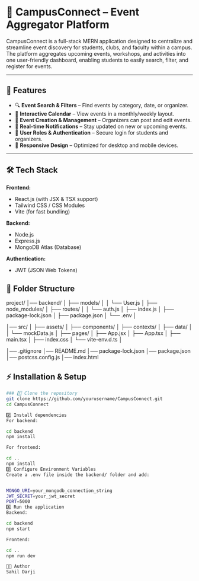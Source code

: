 # 📌 CampusConnect – Event Aggregator Platform

CampusConnect is a full-stack MERN application designed to centralize and streamline event discovery for students, clubs, and faculty within a campus. The platform aggregates upcoming events, workshops, and activities into one user-friendly dashboard, enabling students to easily search, filter, and register for events.

---

## 🚀 Features
- 🔍 **Event Search & Filters** – Find events by category, date, or organizer.
- 📅 **Interactive Calendar** – View events in a monthly/weekly layout.
- 📝 **Event Creation & Management** – Organizers can post and edit events.
- 🔔 **Real-time Notifications** – Stay updated on new or upcoming events.
- 👥 **User Roles & Authentication** – Secure login for students and organizers.
- 📱 **Responsive Design** – Optimized for desktop and mobile devices.

---

## 🛠 Tech Stack
**Frontend:**
- React.js (with JSX & TSX support)
- Tailwind CSS / CSS Modules
- Vite (for fast bundling)

**Backend:**
- Node.js
- Express.js
- MongoDB Atlas (Database)

**Authentication:**
- JWT (JSON Web Tokens)

## 📂 Folder Structure

project/
│── backend/
│ ├── models/
│ │ └── User.js
│ ├── node_modules/
│ ├── routes/
│ │ └── auth.js
│ ├── index.js
│ ├── package-lock.json
│ ├── package.json
│ └── .env
│


│── src/
│ ├── assets/
│ ├── components/
│ ├── contexts/
│ ├── data/
│ │ └── mockData.js
│ ├── pages/
│ ├── App.jsx
│ ├── App.tsx
│ ├── main.tsx
│ ├── index.css
│ └── vite-env.d.ts
│


│── .gitignore
│── README.md
│── package-lock.json
│── package.json
│── postcss.config.js
│── index.html

## ⚡ Installation & Setup


```bash
### 1️⃣ Clone the repository
git clone https://github.com/yourusername/CampusConnect.git
cd CampusConnect

2️⃣ Install dependencies
For backend:

cd backend
npm install

For frontend:

cd ..
npm install
3️⃣ Configure Environment Variables
Create a .env file inside the backend/ folder and add:


MONGO_URI=your_mongodb_connection_string
JWT_SECRET=your_jwt_secret
PORT=5000
4️⃣ Run the application
Backend:

cd backend
npm start

Frontend:

cd ..
npm run dev

👨‍💻 Author
Sahil Darji

